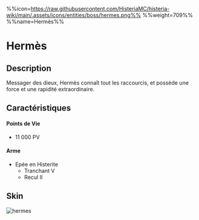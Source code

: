 %%icon=https://raw.githubusercontent.com/HisteriaMC/histeria-wiki/main/.assets/icons/entities/boss/hermes.png%%
%%weight=709%%
%%name=Hermès%%
# Hermès

## Description 
Messager des dieux, Hermès connaît tout les raccourcis, et possède une force et une rapidité extraordinaire.

## Caractéristiques

#### __Points de Vie__
+ 11 000 PV

#### __Arme__
+ Epée en Histerite
  - Tranchant V
  - Recul II

## Skin
![hermes](https://raw.githubusercontent.com/HisteriaMC/histeria-wiki/main/.assets/entities/boss/hermes.png)
